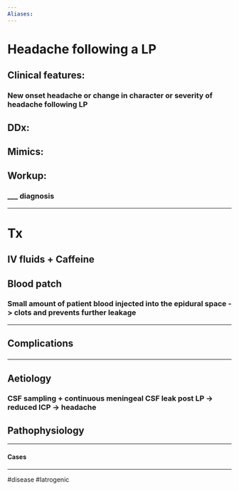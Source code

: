 ```yaml
---
Aliases:
---
```

# Headache following a LP
## Clinical features:
### New onset headache or change in character or severity of headache following LP
## DDx:
###
## Mimics:
###
## Workup:
### ___ diagnosis
---
# Tx
## IV fluids + Caffeine
## Blood patch
### Small amount of patient blood injected into the epidural space -> clots and prevents further leakage

---
## Complications
###

---
## Aetiology
### CSF sampling + continuous meningeal CSF leak post LP -> reduced ICP -> headache
## Pathophysiology

---
#### Cases


---
#disease #Iatrogenic 